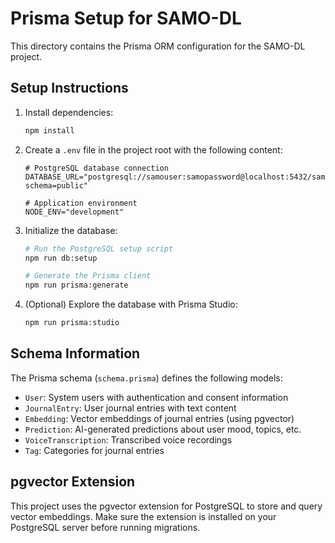 # Prisma Setup for SAMO-DL

This directory contains the Prisma ORM configuration for the SAMO-DL project.

## Setup Instructions

1. Install dependencies:
   ```bash
   npm install
   ```

2. Create a `.env` file in the project root with the following content:
   ```
   # PostgreSQL database connection
   DATABASE_URL="postgresql://samouser:samopassword@localhost:5432/samodb?schema=public"

   # Application environment
   NODE_ENV="development"
   ```

3. Initialize the database:
   ```bash
   # Run the PostgreSQL setup script
   npm run db:setup

   # Generate the Prisma client
   npm run prisma:generate
   ```

4. (Optional) Explore the database with Prisma Studio:
   ```bash
   npm run prisma:studio
   ```

## Schema Information

The Prisma schema (`schema.prisma`) defines the following models:

- `User`: System users with authentication and consent information
- `JournalEntry`: User journal entries with text content
- `Embedding`: Vector embeddings of journal entries (using pgvector)
- `Prediction`: AI-generated predictions about user mood, topics, etc.
- `VoiceTranscription`: Transcribed voice recordings
- `Tag`: Categories for journal entries

## pgvector Extension

This project uses the pgvector extension for PostgreSQL to store and query vector embeddings.
Make sure the extension is installed on your PostgreSQL server before running migrations.
